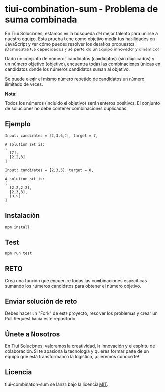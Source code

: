 
# tiui-combination-sum - Problema de suma combinada

En Tiui Soluciones, estamos en la búsqueda del mejor talento para unirse a nuestro equipo. Esta prueba tiene como objetivo medir tus habilidades en JavaScript y ver cómo puedes resolver los desafíos propuestos. ¡Demuestra tus capacidades y sé parte de un equipo innovador y dinámico!

Dado un conjunto de números candidatos (candidatos) (sin duplicados) y un número objetivo (objetivo), encuentra todas las combinaciones únicas en candidatos donde los números candidatos suman al objetivo.

Se puede elegir el mismo número repetido de candidatos un número ilimitado de veces.

**Nota:**

Todos los números (incluido el objetivo) serán enteros positivos.
El conjunto de soluciones no debe contener combinaciones duplicadas.

## Ejemplo
```
Input: candidates = [2,3,6,7], target = 7,

A solution set is:
[
  [7],
  [2,2,3]
]
```
```
Input: candidates = [2,3,5], target = 8,

A solution set is:
[
  [2,2,2,2],
  [2,3,3],
  [3,5]
]
```

## Instalación
```
npm install
```

## Test
```
npm run test
```

## RETO
Crea una función que encuentre todas las combinaciones específicas sumando los números candidatos para obtener el número objetivo.

## Enviar solución de reto
Debes hacer un "Fork" de este proyecto, resolver los problemas y crear un Pull Request hacia este repositorio.

## Únete a Nosotros
En Tiui Soluciones, valoramos la creatividad, la innovación y el espíritu de colaboración. Si te apasiona la tecnología y quieres formar parte de un equipo que está transformando la logística, ¡queremos conocerte!

## Licencia
tiui-combination-sum se lanza bajo la licencia [MIT](https://opensource.org/licenses/MIT).
